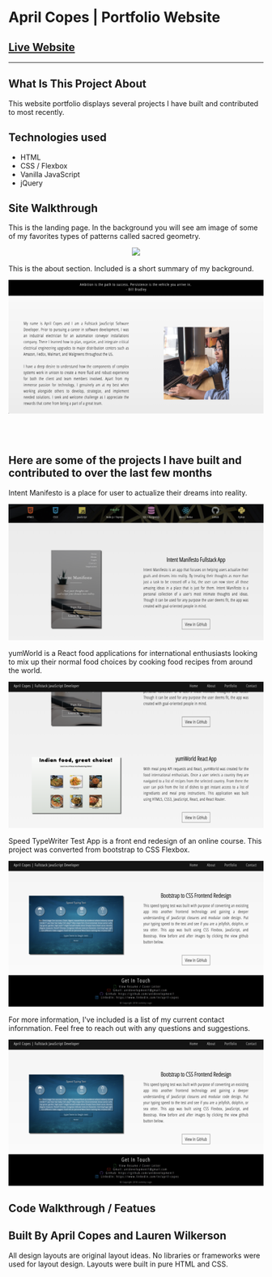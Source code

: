 # April Copes | Portfolio Website
## [Live Website](http://aprilcopes.com)
---

## What Is This Project About
This website portfolio displays several projects I have built and contributed to most recently.

## Technologies used
* HTML
* CSS / Flexbox
* Vanilla JavaScript
* jQuery

## Site Walkthrough
<p>This is the landing page. In the background you will see am image of some of my favorites types of patterns called sacred geometry.</p>
<p align='center'>
    <img src='readme/images/landing-page.png'></img>
</p>
<p>This is the about section. Included is a short summary of my background.</p>
<p align='center'>
    <img src='readme/images/about-page.png'></img>
</p>
<br>
<br>

## Here are some of the projects I have built and contributed to over the last few months

<p>Intent Manifesto is a place for user to actualize their dreams into reality.</p>
<p align='center'>
    <img src='readme/images/project1.png'></img>
</p>
<p>yumWorld is a React food applications for international enthusiasts looking to mix up their normal food choices by cooking food recipes from around the world.</p>
<p align='center'>
    <img src='readme/images/project2.png'></img>
</p>
<p>Speed TypeWriter Test App is a front end redesign of an online course. This project was converted from bootstrap to CSS Flexbox.</p>
<p align='center'>
    <img src='readme/images/project3.png'></img>
</p>
<p>For more information, I've included is a list of my current contact infornmation. Feel free to reach out with any questions and suggestions.</p>
<p align='center'>
    <img src='readme/images/project3.png'></img>
</p>


## Code Walkthrough / Featues


## Built By April Copes and Lauren Wilkerson
All design layouts are original layout ideas. No libraries or frameworks were used for layout design. Layouts were built in pure HTML and CSS.

